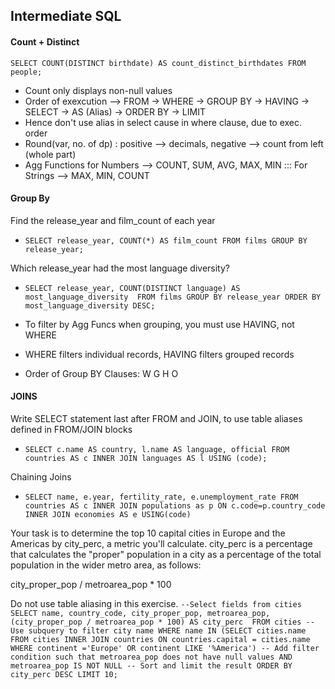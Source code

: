 ## Intermediate SQL

#### Count + Distinct
`SELECT COUNT(DISTINCT birthdate) AS count_distinct_birthdates FROM people;`

* Count only displays non-null values
* Order of exexcution -->
FROM -> WHERE -> GROUP BY -> HAVING -> SELECT -> AS (Alias) -> ORDER BY -> LIMIT
* Hence don't use alias in select cause in where clause, due to exec. order
* Round(var, no. of dp) : positive --> decimals, negative --> count from left (whole part)
* Agg Functions for Numbers --> COUNT, SUM, AVG, MAX, MIN ::: For Strings --> MAX, MIN, COUNT



#### Group By
Find the release_year and film_count of each year
* `SELECT release_year, COUNT(*) AS film_count
FROM films
GROUP BY release_year;`

Which release_year had the most language diversity?
* `SELECT release_year,
COUNT(DISTINCT language) AS most_language_diversity 
FROM films
GROUP BY release_year
ORDER BY most_language_diversity DESC;`

* To filter by Agg Funcs when grouping, you must use HAVING, not WHERE
* WHERE filters individual records, HAVING filters grouped records
* Order of Group BY Clauses: W G H O

#### JOINS
Write SELECT statement last after FROM and JOIN, to use table aliases defined in FROM/JOIN blocks
* `SELECT c.name AS country, l.name AS language, official
FROM countries AS c
INNER JOIN languages AS l
USING (code);`

Chaining Joins
* `SELECT name, e.year, fertility_rate, e.unemployment_rate
FROM countries AS c
INNER JOIN populations as p
ON c.code=p.country_code
INNER JOIN economies AS e
USING(code)`

Your task is to determine the top 10 capital cities in Europe and the Americas by city_perc, a metric you'll calculate. city_perc is a percentage that calculates the "proper" population in a city as a percentage of the total population in the wider metro area, as follows:

city_proper_pop / metroarea_pop * 100

Do not use table aliasing in this exercise.
`--Select fields from cities
SELECT name, country_code, city_proper_pop, metroarea_pop,
(city_proper_pop / metroarea_pop * 100) AS city_perc 
FROM cities
-- Use subquery to filter city name
WHERE name IN
(SELECT cities.name FROM cities
INNER JOIN countries
ON countries.capital = cities.name
WHERE continent ='Europe' OR continent LIKE '%America')
-- Add filter condition such that metroarea_pop does not have null values
AND metroarea_pop IS NOT NULL
-- Sort and limit the result
ORDER BY city_perc DESC LIMIT 10;`
